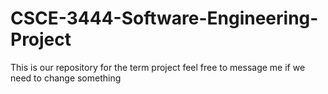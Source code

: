 # CSCE-3444-Software-Engineering-Project
This is our repository for the term project feel free to message me if we need to change something
